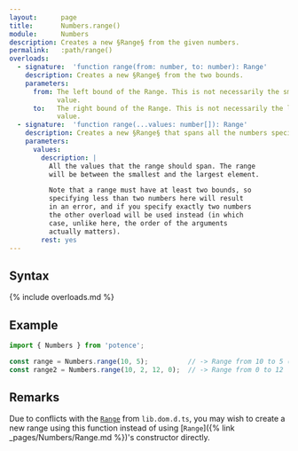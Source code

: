 ```yaml
---
layout:      page
title:       Numbers.range()
module:      Numbers
description: Creates a new §Range§ from the given numbers.
permalink:   :path/range()
overloads:
  - signature:  'function range(from: number, to: number): Range'
    description: Creates a new §Range§ from the two bounds.
    parameters:
      from: The left bound of the Range. This is not necessarily the smaller
            value.
      to:   The right bound of the Range. This is not necessarily the larger
            value.
  - signature:  'function range(...values: number[]): Range'
    description: Creates a new §Range§ that spans all the numbers specified.
    parameters:
      values:
        description: |
          All the values that the range should span. The range
          will be between the smallest and the largest element.

          Note that a range must have at least two bounds, so
          specifying less than two numbers here will result
          in an error, and if you specify exactly two numbers
          the other overload will be used instead (in which
          case, unlike here, the order of the arguments
          actually matters).
        rest: yes
---
```

## Syntax

{% include overloads.md %}

## Example

```ts
import { Numbers } from 'potence';

const range = Numbers.range(10, 5);          // -> Range from 10 to 5 (inverted)
const range2 = Numbers.range(10, 2, 12, 0);  // -> Range from 0 to 12
```

## Remarks

Due to conflicts with the
[`Range`](https://github.com/microsoft/TypeScript/blob/b5b0437a86661c8d7bc76c5860c07305df17899c/lib/lib.dom.d.ts#L12437)
from `lib.dom.d.ts`, you may wish to create a new range using this function
instead of using [`Range`]({% link _pages/Numbers/Range.md %})'s constructor
directly.
